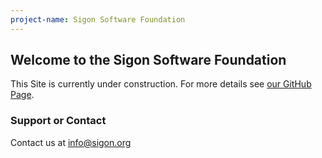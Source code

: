 ```yaml
---
project-name: Sigon Software Foundation
---
```

## Welcome to the Sigon Software Foundation

This Site is currently under construction. For more details see [our GitHub Page](https://github.com/sigonsoft/).

### Support or Contact

Contact us at [info@sigon.org](mailto:info@sigon.org)